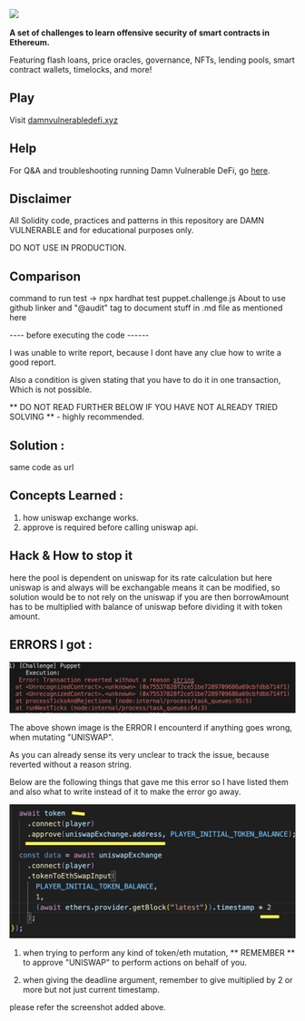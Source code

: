 ![](cover.png)

**A set of challenges to learn offensive security of smart contracts in Ethereum.**

Featuring flash loans, price oracles, governance, NFTs, lending pools, smart contract wallets, timelocks, and more!

## Play

Visit [damnvulnerabledefi.xyz](https://damnvulnerabledefi.xyz)

## Help

For Q&A and troubleshooting running Damn Vulnerable DeFi, go [here](https://github.com/tinchoabbate/damn-vulnerable-defi/discussions/categories/support-q-a-troubleshooting).

## Disclaimer

All Solidity code, practices and patterns in this repository are DAMN VULNERABLE and for educational purposes only.

DO NOT USE IN PRODUCTION.

## Comparison

command to run test -> npx hardhat test puppet.challenge.js About to use github linker and "@audit" tag to document stuff in .md file as mentioned here

---- before executing the code ------

I was unable to write report, because I dont have any clue how to write a good report.

Also a condition is given stating that you have to do it in one transaction, Which is not possible.

** DO NOT READ FURTHER BELOW IF YOU HAVE NOT ALREADY TRIED SOLVING ** - highly recommended.

## Solution :

same code as url

## Concepts Learned :

1. how uniswap exchange works.
2. approve is required before calling uniswap api.

## Hack & How to stop it

here the pool is dependent on uniswap for its rate calculation but here uniswap is and always will be exchangable means it can be modified, so solution would be to not rely on the uniswap if you are then borrowAmount has to be multiplied with balance of uniswap before dividing it with token amount.

## ERRORS I got :

![Alt text](image.png)

The above shown image is the ERROR I encounterd if anything goes wrong, when mutating "UNISWAP".

As you can already sense its very unclear to track the issue, because reverted without a reason string.

Below are the following things that gave me this error so I have listed them and also what to write instead of it to make the error go away.

![Alt text](image-1.png)

1. when trying to perform any kind of token/eth mutation, ** REMEMBER ** to approve "UNISWAP" to perform actions on behalf of you.

2. when giving the deadline argument, remember to give multiplied by 2 or more but not just current timestamp.

please refer the screenshot added above.
